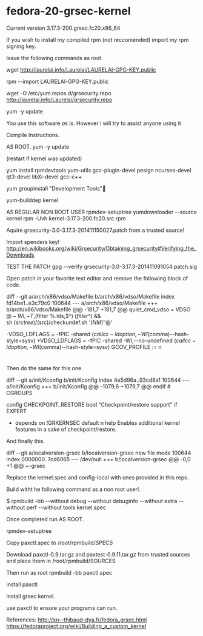 fedora-20-grsec-kernel
======================


Current version 3.17.3-200.grsec.fc20.x86_64

If you wish to install my compiled rpm (not reccomended) import my rpm signing key.

Issue the following commands as root.

wget http://laurelai.info/Laurelai/LAURELAI-GPG-KEY.public

rpm --import LAURELAI-GPG-KEY.public

wget -O /etc/yum.repos.d/grsecurity.repo http://laurelai.info/Laurelai/grsecurity.repo

yum -y update

You use this software *as is*. However i will try to assist anyone using it

Compile Instructions.

AS ROOT.
yum -y update

(restart if kernel was updated)

yum install rpmdevtools yum-utils gcc-plugin-devel pesign ncurses-devel qt3-devel libXi-devel gcc-c++

yum groupinstall "Development Tools"

yum-builddep kernel

AS REGULAR NON ROOT USER
rpmdev-setuptree
yumdownloader --source kernel
rpm -Uvh kernel-3.17.3-200.fc20.src.rpm

Aquire grsecurity-3.0-3.17.3-201411150027.patch from a trusted source!

Import spenders key! http://en.wikibooks.org/wiki/Grsecurity/Obtaining_grsecurity#Verifying_the_Downloads

TEST THE PATCH
gpg --verify grsecurity-3.0-3.17.3-201411091054.patch.sig

Open patch in your favorite text editor and remove the following block of code.

diff --git a/arch/x86/vdso/Makefile b/arch/x86/vdso/Makefile
index fd14be1..e3c79c0 100644
--- a/arch/x86/vdso/Makefile
+++ b/arch/x86/vdso/Makefile
@@ -181,7 +181,7 @@ quiet_cmd_vdso = VDSO    $@
           -Wl,-T,$(filter %.lds,$^) $(filter %.o,$^) && \
     sh $(srctree)/$(src)/checkundef.sh '$(NM)' '$@'

-VDSO_LDFLAGS = -fPIC -shared $(call cc-ldoption, -Wl$(comma)--hash-style=sysv)
+VDSO_LDFLAGS = -fPIC -shared -Wl,--no-undefined $(call cc-ldoption, -Wl$(comma)--hash-style=sysv)
 GCOV_PROFILE := n

 #
 
 
 
 Then do the same for this one.
 
 diff --git a/init/Kconfig b/init/Kconfig
index 4e5d96a..93cd8a1 100644
--- a/init/Kconfig
+++ b/init/Kconfig
@@ -1079,6 +1079,7 @@ endif # CGROUPS

 config CHECKPOINT_RESTORE
  bool "Checkpoint/restore support" if EXPERT
+ depends on !GRKERNSEC
  default n
  help
    Enables additional kernel features in a sake of checkpoint/restore.

And finally this.

diff --git a/localversion-grsec b/localversion-grsec
new file mode 100644
index 0000000..7cd6065
--- /dev/null
+++ b/localversion-grsec
@@ -0,0 +1 @@
+-grsec



Replace the kernel.spec and config-local with ones provided in this repo.

Build witht he following command as a non root user!.

$ rpmbuild -bb --without debug --without debuginfo --without extra --without perf --without tools kernel.spec

Once completed run AS ROOT.

rpmdev-setuptree

Copy paxctl.spec to /root/rpmbuild/SPECS

Download paxctl-0.9.tar.gz and paxtest-0.9.11.tar.gz from trusted sources and place them in /root/rpmbuild/SOURCES

Then run as root rpmbuild -bb paxctl.spec

install paxctl

install grsec kernel.

use paxctl to ensure your programs can run.

References: http://xn--thibaud-dya.fr/fedora_grsec.html 
            https://fedoraproject.org/wiki/Building_a_custom_kernel
